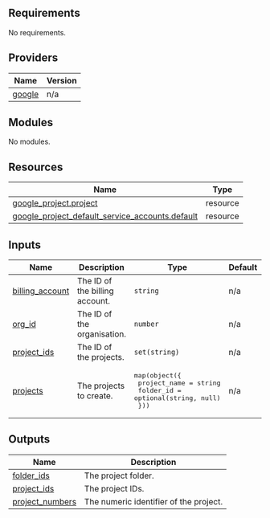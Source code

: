 ## Requirements

No requirements.

## Providers

| Name                                                       | Version |
| ---------------------------------------------------------- | ------- |
| <a name="provider_google"></a> [google](#provider\_google) | n/a     |

## Modules

No modules.

## Resources

| Name                                                                                                                                                               | Type     |
| ------------------------------------------------------------------------------------------------------------------------------------------------------------------ | -------- |
| [google_project.project](https://registry.terraform.io/providers/hashicorp/google/latest/docs/resources/project)                                                   | resource |
| [google_project_default_service_accounts.default](https://registry.terraform.io/providers/hashicorp/google/latest/docs/resources/project_default_service_accounts) | resource |

## Inputs

| Name                                                                              | Description                    | Type                                                                                                       | Default | Required |
| --------------------------------------------------------------------------------- | ------------------------------ | ---------------------------------------------------------------------------------------------------------- | ------- | :------: |
| <a name="input_billing_account"></a> [billing\_account](#input\_billing\_account) | The ID of the billing account. | `string`                                                                                                   | n/a     |   yes    |
| <a name="input_org_id"></a> [org\_id](#input\_org\_id)                            | The ID of the organisation.    | `number`                                                                                                   | n/a     |   yes    |
| <a name="input_project_ids"></a> [project\_ids](#input\_project\_ids)             | The ID of the projects.        | `set(string)`                                                                                              | n/a     |   yes    |
| <a name="input_projects"></a> [projects](#input\_projects)                        | The projects to create.        | <pre>map(object({<br>    project_name = string<br>    folder_id    = optional(string, null)<br>  }))</pre> | n/a     |   yes    |

## Outputs

| Name                                                                                | Description                            |
| ----------------------------------------------------------------------------------- | -------------------------------------- |
| <a name="output_folder_ids"></a> [folder\_ids](#output\_folder\_ids)                | The project folder.                    |
| <a name="output_project_ids"></a> [project\_ids](#output\_project\_ids)             | The project IDs.                       |
| <a name="output_project_numbers"></a> [project\_numbers](#output\_project\_numbers) | The numeric identifier of the project. |
